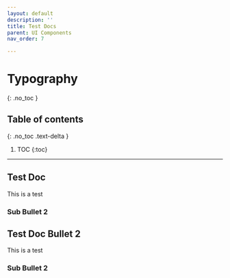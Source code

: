```yaml
---
layout: default
description: ''
title: Test Docs
parent: UI Components
nav_order: 7

---
```

# Typography
{: .no_toc }

## Table of contents
{: .no_toc .text-delta }

1. TOC
{:toc}

---

## Test Doc

This is a test

### Sub Bullet 2

## Test Doc Bullet 2

This is a test

### Sub Bullet 2
